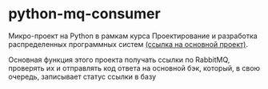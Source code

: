 # python-mq-consumer
Микро-проект на Python в рамкам курса Проектирование и разработка распределенных программных систем
[(ссылка на основной проект)](https://github.com/exceq/distsys).

Основная функция этого проекта получать ссылки по RabbitMQ, проверять их
и отправлять код ответа на основной бэк, который, в свою очередь, записывает статус ссылки в базу
